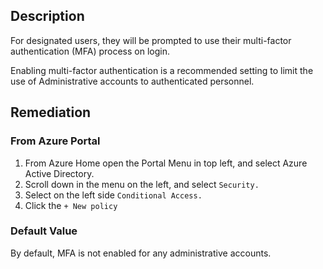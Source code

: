 ## Description

For designated users, they will be prompted to use their multi-factor authentication (MFA) process on login.

Enabling multi-factor authentication is a recommended setting to limit the use of Administrative accounts to authenticated personnel.

## Remediation

### From Azure Portal

1. From Azure Home open the Portal Menu in top left, and select Azure Active Directory.
2. Scroll down in the menu on the left, and select `Security.`
3. Select on the left side `Conditional Access.`
4. Click the `+ New policy`

### Default Value

By default, MFA is not enabled for any administrative accounts.